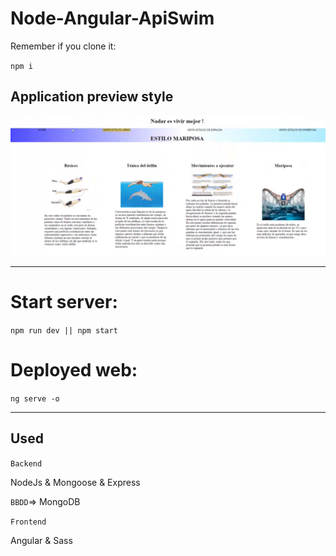 # Node-Angular-ApiSwim

Remember if you clone it:

`npm i`

## Application preview style

<img src="app/src/assets/1.png" with=100>

--- 

# Start server: 
`npm run dev || npm start`

# Deployed web: 
`ng serve -o`

--- 

## Used 

`Backend`

NodeJs & Mongoose & Express

`BBDD`=> MongoDB

`Frontend`

Angular & Sass


